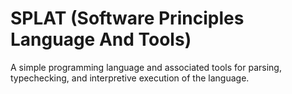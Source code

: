 # SPLAT (Software Principles Language And Tools)
A simple programming language and associated tools for parsing, typechecking, and interpretive execution of the language.
